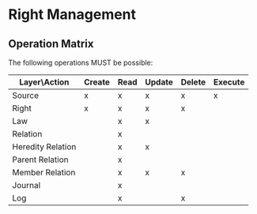 # Right Management
## Operation Matrix
The following operations MUST be possible:

| Layer\Action | Create | Read | Update | Delete | Execute |
|-------------------|--------|------|--------|--------|---------|
| Source | x | x | x | x | x |
| Right | x | x | x | x |  |
| Law |  | x | x |  |  |
| Relation |  | x |  |  |  |
| Heredity Relation |  | x | x |  |  |
| Parent Relation |  | x |  |  |  |
| Member Relation |  | x | x | x |  |
| Journal |  | x |  |  |  |
| Log |  | x |  | x |  |
